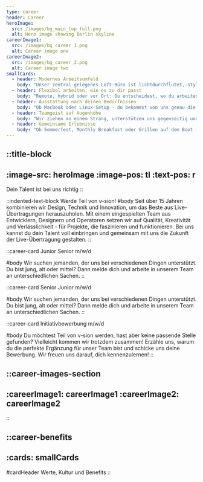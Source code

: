 ```yaml
---
type: career
header: Career
heroImage:
  src: /images/bg_main_top_full.png
  alt: Hero image showing Berlin skyline
careerImage1:
  src: /images/bg_career_1.png
  alt: Career image one
careerImage2:
  src: /images/bg_career_2.png
  alt: Career image two
smallCards:
  - header: Modernes Arbeitsumfeld
    body: "Unser zentral gelegenes Loft-Büro ist lichtdurchflutet, stylisch - und versorgt dich mit allem, was du brauchst: hervorragender Kaffee, eine voll ausgestattete Küche, gekühlte Getränke und frisches Obst warten auf dich."
  - header: Flexibel arbeiten, wie es zu dir passt
    body: "Remote, hybrid oder vor Ort: Du entscheidest, wo du arbeitest. Unsere Standorte in Mainz und Berlin stehen dir jederzeit offen, aber du kannst auch komplett remote arbeiten - so wie es für dich am besten funktioniert."
  - header: Ausstattung nach deinen Bedürfnissen
    body: "Ob MacBook oder Linux-Setup - du bekommst von uns genau die Technik, mit der du am produktivsten bist. Selbstverständlich mit 4K-Display und schneller Performance."
  - header: Teamgeist auf Augenhöhe
    body: "Wir ziehen an einem Strang, unterstützen uns gegenseitig und begegnen einander mit Respekt. Bei uns zählt das WIR - nicht nur im Projekt, sondern auch im Alltag."
  - header: Gemeinsame Erlebnisse
    body: "Ob Sommerfest, Monthly Breakfast oder Grillen auf dem Boot - wir feiern Erfolge und das Miteinander regelmäßig. Denn ein starkes Team wächst auch außerhalb des Büros zusammen."
---
```

::title-block
---
:image-src: heroImage
:image-pos: tl
:text-pos: r
---
Dein Talent ist bei uns richtig
::

::indented-text-block
Werde Teil von v-sion!
#body
Seit über 15 Jahren kombinieren wir Design, Technik und Innovation, um das Beste aus Live-Übertragungen herauszuholen. Mit einem eingespielten Team aus Entwicklern, Designern und Operatoren setzen wir auf Qualität, Kreativität und Verlässlichkeit - für Projekte, die faszinieren und funktionieren. Bei uns kannst du dein Talent voll einbringen und gemeinsam mit uns die Zukunft der Live-Übertragung gestalten.
::

::career-card
Junior Senior m/w/d

#body
Wir suchen jemanden, der uns bei verschiedenen Dingen unterstützt.
Du bist jung, alt oder mittel? Dann melde dich und arbeite in unserem
Team an unterschiedlichen Sachen.
::

::career-card
Senior Junior m/w/d

#body
Wir suchen jemanden, der uns bei verschiedenen Dingen unterstützt.
Du bist jung, alt oder mittel? Dann melde dich und arbeite in
unserem Team an unterschiedlichen Sachen.
::

::career-card
Initiativbewerbung m/w/d

#body
Du möchtest Teil von v-sion werden, hast aber keine passende Stelle gefunden?
Vielleicht kommen wir trotzdem zusammen! Erzähle uns, warum du die perfekte
Ergänzung für unser Team bist und schicke uns deine Bewerbung.
Wir freuen uns darauf, dich kennenzulernen!
::

::career-images-section
---
:careerImage1: careerImage1
:careerImage2: careerImage2
---
::

::career-benefits
---
:cards: smallCards
---
#cardHeader
Werte, Kultur und Benefits
::